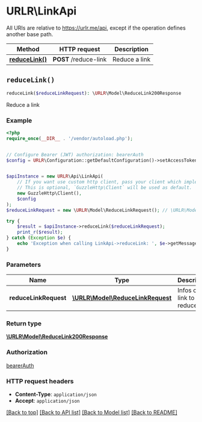 # URLR\LinkApi

All URIs are relative to https://urlr.me/api, except if the operation defines another base path.

| Method | HTTP request | Description |
| ------------- | ------------- | ------------- |
| [**reduceLink()**](LinkApi.md#reduceLink) | **POST** /reduce-link | Reduce a link |


## `reduceLink()`

```php
reduceLink($reduceLinkRequest): \URLR\Model\ReduceLink200Response
```

Reduce a link

### Example

```php
<?php
require_once(__DIR__ . '/vendor/autoload.php');


// Configure Bearer (JWT) authorization: bearerAuth
$config = URLR\Configuration::getDefaultConfiguration()->setAccessToken('YOUR_ACCESS_TOKEN');


$apiInstance = new URLR\Api\LinkApi(
    // If you want use custom http client, pass your client which implements `GuzzleHttp\ClientInterface`.
    // This is optional, `GuzzleHttp\Client` will be used as default.
    new GuzzleHttp\Client(),
    $config
);
$reduceLinkRequest = new \URLR\Model\ReduceLinkRequest(); // \URLR\Model\ReduceLinkRequest | Infos of the link to reduce

try {
    $result = $apiInstance->reduceLink($reduceLinkRequest);
    print_r($result);
} catch (Exception $e) {
    echo 'Exception when calling LinkApi->reduceLink: ', $e->getMessage(), PHP_EOL;
}
```

### Parameters

| Name | Type | Description  | Notes |
| ------------- | ------------- | ------------- | ------------- |
| **reduceLinkRequest** | [**\URLR\Model\ReduceLinkRequest**](../Model/ReduceLinkRequest.md)| Infos of the link to reduce | [optional] |

### Return type

[**\URLR\Model\ReduceLink200Response**](../Model/ReduceLink200Response.md)

### Authorization

[bearerAuth](../../README.md#bearerAuth)

### HTTP request headers

- **Content-Type**: `application/json`
- **Accept**: `application/json`

[[Back to top]](#) [[Back to API list]](../../README.md#endpoints)
[[Back to Model list]](../../README.md#models)
[[Back to README]](../../README.md)
